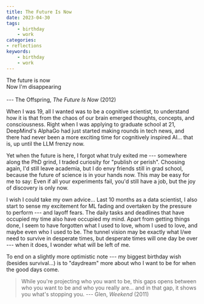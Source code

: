 ```yaml
---
title: The Future Is Now
date: 2023-04-30
tags:
    - birthday
    - work 
categories:
- reflections
keywords:
    - birthday
    - work 
---
```



The future is now <br/> Now I'm disappearing <br/><br/>--- The Offspring, *The Future Is Now* (2012)

When I was 19, all I wanted was to be a cognitive scientist, to understand how it is that from the chaos of our brain emerged thoughts, concepts, and consciousness. Right when I was applying to graduate school at 21, DeepMind's AlphaGo had just started making rounds in tech news, and there had never been a more exciting time for cognitively inspired AI... that is, up until the LLM frenzy now.

Yet when the future is here, I forgot what truly exited me --- somewhere along the PhD grind, I traded curiosity for "publish or perish". Choosing again, I'd still leave academia, but I do envy friends still in grad school, because the future of science is in your hands now. This may be easy for me to say: Even if all your experiments fail, you'd still have a job, but the joy of discovery is only now.  

I wish I could take my own advice... Last 10 months as a data scientist, I also start to sense my excitement for ML fading and overtaken by the pressure to perform --- and layoff fears. The daily tasks and deadlines that have occupied my time also have occupied my mind. Apart from getting things done, I seem to have forgotten what I used to love, whom I used to love, and maybe even who I used to be. The tunnel vision may be exactly what I/we need to survive in desperate times, but desperate times will one day be over --- when it does, I wonder what will be left of me. 

To end on a slightly more optimistic note --- my biggest birthday wish (besides survival...) is to "daydream" more about who I want to be for when the good days come. 

> While you're projecting who you want to be, this gaps opens between who you want to be and who you really are... and in that gap, it shows you what's stopping you. --- Glen, *Weekend* (2011)